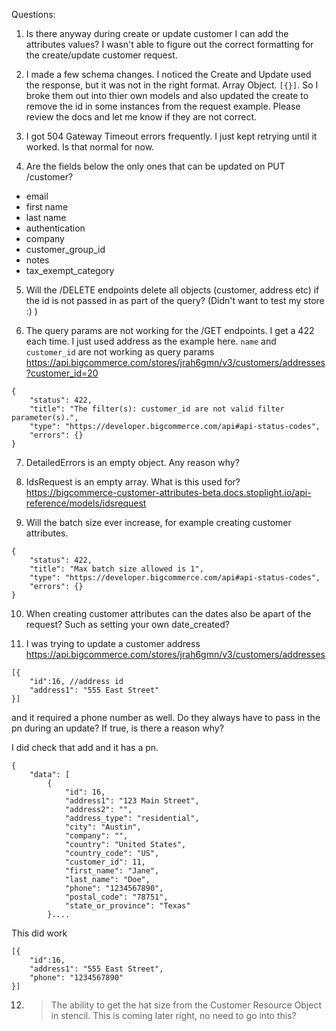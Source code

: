 Questions:
1. Is there anyway during create or update customer I can add the attributes values?
I wasn't able to figure out the correct formatting for the create/update customer request.

2. I made a few schema changes. I noticed the Create and Update used the response, but it was not in the right format. Array Object. `[{}]`. So I broke them out into thier own models and also updated the create to remove the id in some instances from the request example. Please review the docs and let me know if they are not correct. 

3. I got 504 Gateway Timeout errors frequently. I just kept retrying until it worked. Is that normal for now. 

4. Are the fields below the only ones that can be updated on PUT /customer?

- email
- first name
- last name
- authentication
- company
- customer_group_id
- notes
- tax_exempt_category

5. Will the /DELETE endpoints delete all objects (customer, address etc) if the id is not passed in as part of the query? (Didn't want to test my store :) )

6. The query params are not working for the /GET endpoints. I get a 422 each time. I just used address as the example here. 
`name` and `customer_id` are not working as query params
https://api.bigcommerce.com/stores/jrah6gmn/v3/customers/addresses?customer_id=20
```
{
    "status": 422,
    "title": "The filter(s): customer_id are not valid filter parameter(s).",
    "type": "https://developer.bigcommerce.com/api#api-status-codes",
    "errors": {}
}
```

7. DetailedErrors is an empty object. Any reason why?

8. IdsRequest is an empty array. What is this used for?
https://bigcommerce-customer-attributes-beta.docs.stoplight.io/api-reference/models/idsrequest

9. Will the batch size ever increase, for example creating customer attributes.

```
{
    "status": 422,
    "title": "Max batch size allowed is 1",
    "type": "https://developer.bigcommerce.com/api#api-status-codes",
    "errors": {}
}
```

10. When creating customer attributes can the dates also be apart of the request? Such as setting your own date_created?

11. I was trying to update a customer address https://api.bigcommerce.com/stores/jrah6gmn/v3/customers/addresses

```
[{
	"id":16, //address id
	"address1": "555 East Street"
}]
```

and it required a phone number as well. Do they always have to pass in the pn during an update? If true, is there a reason why?

I did check that add and it has a pn. 

```
{
    "data": [
        {
            "id": 16,
            "address1": "123 Main Street",
            "address2": "",
            "address_type": "residential",
            "city": "Austin",
            "company": "",
            "country": "United States",
            "country_code": "US",
            "customer_id": 11,
            "first_name": "Jane",
            "last_name": "Doe",
            "phone": "1234567890",
            "postal_code": "78751",
            "state_or_province": "Texas"
        }....
```

This did work
```
[{
	"id":16,
	"address1": "555 East Street",
	"phone": "1234567890"
}]
```
12. > The ability to get the hat size from the Customer Resource Object in stencil. This is coming later right, no need to go into this? 

